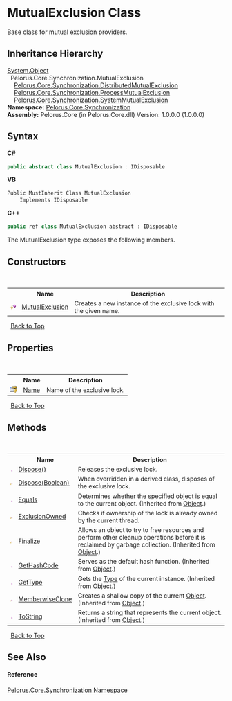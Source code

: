 # MutualExclusion Class
 

Base class for mutual exclusion providers.


## Inheritance Hierarchy
<a href="http://msdn2.microsoft.com/en-us/library/e5kfa45b" target="_blank">System.Object</a><br />&nbsp;&nbsp;Pelorus.Core.Synchronization.MutualExclusion<br />&nbsp;&nbsp;&nbsp;&nbsp;<a href="336C6C7">Pelorus.Core.Synchronization.DistributedMutualExclusion</a><br />&nbsp;&nbsp;&nbsp;&nbsp;<a href="885B19F4">Pelorus.Core.Synchronization.ProcessMutualExclusion</a><br />&nbsp;&nbsp;&nbsp;&nbsp;<a href="FBB8794A">Pelorus.Core.Synchronization.SystemMutualExclusion</a><br />
**Namespace:**&nbsp;<a href="3DF715C2">Pelorus.Core.Synchronization</a><br />**Assembly:**&nbsp;Pelorus.Core (in Pelorus.Core.dll) Version: 1.0.0.0 (1.0.0.0)

## Syntax

**C#**<br />
``` C#
public abstract class MutualExclusion : IDisposable
```

**VB**<br />
``` VB
Public MustInherit Class MutualExclusion
	Implements IDisposable
```

**C++**<br />
``` C++
public ref class MutualExclusion abstract : IDisposable
```

The MutualExclusion type exposes the following members.


## Constructors
&nbsp;<table><tr><th></th><th>Name</th><th>Description</th></tr><tr><td>![Protected method](media/protmethod.gif "Protected method")</td><td><a href="E5DE5E4">MutualExclusion</a></td><td>
Creates a new instance of the exclusive lock with the given name.</td></tr></table>&nbsp;
<a href="#mutualexclusion-class">Back to Top</a>

## Properties
&nbsp;<table><tr><th></th><th>Name</th><th>Description</th></tr><tr><td>![Protected property](media/protproperty.gif "Protected property")</td><td><a href="DE28219E">Name</a></td><td>
Name of the exclusive lock.</td></tr></table>&nbsp;
<a href="#mutualexclusion-class">Back to Top</a>

## Methods
&nbsp;<table><tr><th></th><th>Name</th><th>Description</th></tr><tr><td>![Public method](media/pubmethod.gif "Public method")</td><td><a href="51CB46BF">Dispose()</a></td><td>
Releases the exclusive lock.</td></tr><tr><td>![Protected method](media/protmethod.gif "Protected method")</td><td><a href="6B9ADC6F">Dispose(Boolean)</a></td><td>
When overridden in a derived class, disposes of the exclusive lock.</td></tr><tr><td>![Public method](media/pubmethod.gif "Public method")</td><td><a href="http://msdn2.microsoft.com/en-us/library/bsc2ak47" target="_blank">Equals</a></td><td>
Determines whether the specified object is equal to the current object.
 (Inherited from <a href="http://msdn2.microsoft.com/en-us/library/e5kfa45b" target="_blank">Object</a>.)</td></tr><tr><td>![Protected method](media/protmethod.gif "Protected method")</td><td><a href="1ECAD7D8">ExclusionOwned</a></td><td>
Checks if ownership of the lock is already owned by the current thread.</td></tr><tr><td>![Protected method](media/protmethod.gif "Protected method")</td><td><a href="http://msdn2.microsoft.com/en-us/library/4k87zsw7" target="_blank">Finalize</a></td><td>
Allows an object to try to free resources and perform other cleanup operations before it is reclaimed by garbage collection.
 (Inherited from <a href="http://msdn2.microsoft.com/en-us/library/e5kfa45b" target="_blank">Object</a>.)</td></tr><tr><td>![Public method](media/pubmethod.gif "Public method")</td><td><a href="http://msdn2.microsoft.com/en-us/library/zdee4b3y" target="_blank">GetHashCode</a></td><td>
Serves as the default hash function.
 (Inherited from <a href="http://msdn2.microsoft.com/en-us/library/e5kfa45b" target="_blank">Object</a>.)</td></tr><tr><td>![Public method](media/pubmethod.gif "Public method")</td><td><a href="http://msdn2.microsoft.com/en-us/library/dfwy45w9" target="_blank">GetType</a></td><td>
Gets the <a href="http://msdn2.microsoft.com/en-us/library/42892f65" target="_blank">Type</a> of the current instance.
 (Inherited from <a href="http://msdn2.microsoft.com/en-us/library/e5kfa45b" target="_blank">Object</a>.)</td></tr><tr><td>![Protected method](media/protmethod.gif "Protected method")</td><td><a href="http://msdn2.microsoft.com/en-us/library/57ctke0a" target="_blank">MemberwiseClone</a></td><td>
Creates a shallow copy of the current <a href="http://msdn2.microsoft.com/en-us/library/e5kfa45b" target="_blank">Object</a>.
 (Inherited from <a href="http://msdn2.microsoft.com/en-us/library/e5kfa45b" target="_blank">Object</a>.)</td></tr><tr><td>![Public method](media/pubmethod.gif "Public method")</td><td><a href="http://msdn2.microsoft.com/en-us/library/7bxwbwt2" target="_blank">ToString</a></td><td>
Returns a string that represents the current object.
 (Inherited from <a href="http://msdn2.microsoft.com/en-us/library/e5kfa45b" target="_blank">Object</a>.)</td></tr></table>&nbsp;
<a href="#mutualexclusion-class">Back to Top</a>

## See Also


#### Reference
<a href="3DF715C2">Pelorus.Core.Synchronization Namespace</a><br />